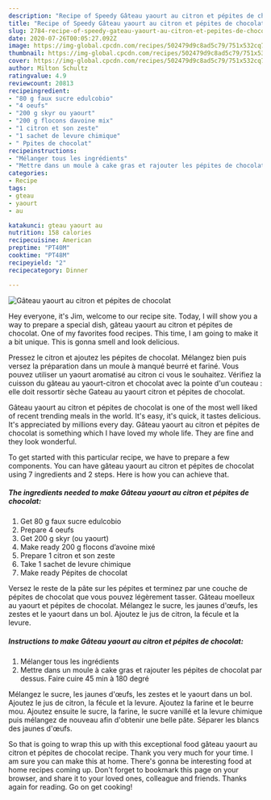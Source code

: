 ```yaml
---
description: "Recipe of Speedy Gâteau yaourt au citron et pépites de chocolat"
title: "Recipe of Speedy Gâteau yaourt au citron et pépites de chocolat"
slug: 2784-recipe-of-speedy-gateau-yaourt-au-citron-et-pepites-de-chocolat
date: 2020-07-26T00:05:27.092Z
image: https://img-global.cpcdn.com/recipes/502479d9c8ad5c79/751x532cq70/gateau-yaourt-au-citron-et-pepites-de-chocolat-photo-principale-de-la-recette.jpg
thumbnail: https://img-global.cpcdn.com/recipes/502479d9c8ad5c79/751x532cq70/gateau-yaourt-au-citron-et-pepites-de-chocolat-photo-principale-de-la-recette.jpg
cover: https://img-global.cpcdn.com/recipes/502479d9c8ad5c79/751x532cq70/gateau-yaourt-au-citron-et-pepites-de-chocolat-photo-principale-de-la-recette.jpg
author: Milton Schultz
ratingvalue: 4.9
reviewcount: 20813
recipeingredient:
- "80 g faux sucre edulcobio"
- "4 oeufs"
- "200 g skyr ou yaourt"
- "200 g flocons davoine mix"
- "1 citron et son zeste"
- "1 sachet de levure chimique"
- " Ppites de chocolat"
recipeinstructions:
- "Mélanger tous les ingrédients"
- "Mettre dans un moule à cake gras et rajouter les pépites de chocolat par dessus. Faire cuire 45 min à 180 degré"
categories:
- Recipe
tags:
- gteau
- yaourt
- au

katakunci: gteau yaourt au 
nutrition: 158 calories
recipecuisine: American
preptime: "PT40M"
cooktime: "PT48M"
recipeyield: "2"
recipecategory: Dinner

---
```



![Gâteau yaourt au citron et pépites de chocolat](https://img-global.cpcdn.com/recipes/502479d9c8ad5c79/751x532cq70/gateau-yaourt-au-citron-et-pepites-de-chocolat-photo-principale-de-la-recette.jpg)

Hey everyone, it's Jim, welcome to our recipe site. Today, I will show you a way to prepare a special dish, gâteau yaourt au citron et pépites de chocolat. One of my favorites food recipes. This time, I am going to make it a bit unique. This is gonna smell and look delicious.

Pressez le citron et ajoutez les pépites de chocolat. Mélangez bien puis versez la préparation dans un moule à manqué beurré et fariné. Vous pouvez utiliser un yaourt aromatisé au citron ci vous le souhaitez. Vérifiez la cuisson du gâteau au yaourt-citron et chocolat avec la pointe d&#39;un couteau : elle doit ressortir sèche Gateau au yaourt citron et pépites de chocolat.

Gâteau yaourt au citron et pépites de chocolat is one of the most well liked of recent trending meals in the world. It's easy, it's quick, it tastes delicious. It's appreciated by millions every day. Gâteau yaourt au citron et pépites de chocolat is something which I have loved my whole life. They are fine and they look wonderful.


To get started with this particular recipe, we have to prepare a few components. You can have gâteau yaourt au citron et pépites de chocolat using 7 ingredients and 2 steps. Here is how you can achieve that.

<!--inarticleads1-->

##### The ingredients needed to make Gâteau yaourt au citron et pépites de chocolat:

1. Get 80 g faux sucre edulcobio
1. Prepare 4 oeufs
1. Get 200 g skyr (ou yaourt)
1. Make ready 200 g flocons d’avoine mixé
1. Prepare 1 citron et son zeste
1. Take 1 sachet de levure chimique
1. Make ready  Pépites de chocolat


Versez le reste de la pâte sur les pépites et terminez par une couche de pépites de chocolat que vous pouvez légèrement tasser. Gâteau moelleux au yaourt et pépites de chocolat. Mélangez le sucre, les jaunes d&#39;œufs, les zestes et le yaourt dans un bol. Ajoutez le jus de citron, la fécule et la levure. 

<!--inarticleads2-->

##### Instructions to make Gâteau yaourt au citron et pépites de chocolat:

1. Mélanger tous les ingrédients
1. Mettre dans un moule à cake gras et rajouter les pépites de chocolat par dessus. Faire cuire 45 min à 180 degré


Mélangez le sucre, les jaunes d&#39;œufs, les zestes et le yaourt dans un bol. Ajoutez le jus de citron, la fécule et la levure. Ajoutez la farine et le beurre mou. Ajoutez ensuite le sucre, la farine, le sucre vanillé et la levure chimique puis mélangez de nouveau afin d&#39;obtenir une belle pâte. Séparer les blancs des jaunes d&#39;œufs. 

So that is going to wrap this up with this exceptional food gâteau yaourt au citron et pépites de chocolat recipe. Thank you very much for your time. I am sure you can make this at home. There's gonna be interesting food at home recipes coming up. Don't forget to bookmark this page on your browser, and share it to your loved ones, colleague and friends. Thanks again for reading. Go on get cooking!
